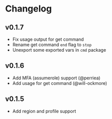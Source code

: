 # Changelog

## v0.1.7

- Fix usage output for get command
- Rename get command `end` flag to `stop`
- Unexport some exported vars in `cmd` package

## v0.1.6

- Add MFA (assumerole) support (@perriea)
- Add usage for get command (@will-ockmore)

## v0.1.5

- Add region and profile support
